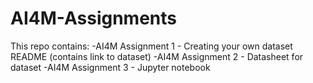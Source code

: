 # AI4M-Assignments
This repo contains:
-AI4M Assignment 1 - Creating your own dataset README (contains link to dataset)
-AI4M Assignment 2 - Datasheet for dataset
-AI4M Assignment 3 - Jupyter notebook
